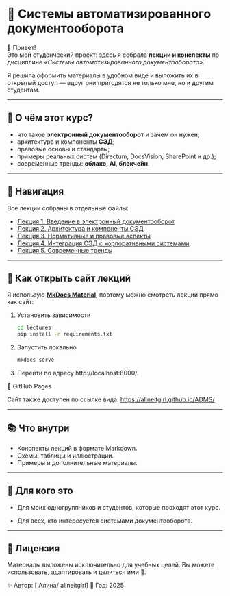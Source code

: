 # 📂 Системы автоматизированного документооборота  

👋 Привет!  
Это мой студенческий проект: здесь я собрала **лекции и конспекты** по дисциплине _«Системы автоматизированного документооборота»_.  

Я решила оформить материалы в удобном виде и выложить их в открытый доступ — вдруг они пригодятся не только мне, но и другим студентам.  

---

## 📖 О чём этот курс?
- что такое **электронный документооборот** и зачем он нужен;  
- архитектура и компоненты **СЭД**;  
- правовые основы и стандарты;  
- примеры реальных систем (Directum, DocsVision, SharePoint и др.);  
- современные тренды: **облако, AI, блокчейн**.  

---

## 📌 Навигация
Все лекции собраны в отдельные файлы:  

- [Лекция 1. Введение в электронный документооборот](docs/lecture01.md)  
- [Лекция 2. Архитектура и компоненты СЭД](docs/lecture02.md)  
- [Лекция 3. Нормативные и правовые аспекты](docs/lecture03.md)  
- [Лекция 4. Интеграция СЭД с корпоративными системами](docs/lecture04.md)  
- [Лекция 5. Современные тренды](docs/lecture05.md)  

---

## 🚀 Как открыть сайт лекций
Я использую [**MkDocs Material**](https://squidfunk.github.io/mkdocs-material/), поэтому можно смотреть лекции прямо как сайт:  

1. Установить зависимости  
   ```bash
   cd lectures
   pip install -r requirements.txt
   ```
2. Запустить локально
    ```bash
    mkdocs serve
    ```
3. Перейти по адресу http://localhost:8000/.

🔹 GitHub Pages

Сайт также доступен по ссылке вида: 
https://alineitgirl.github.io/ADMS/

---

## 📚 Что внутри

- Конспекты лекций в формате Markdown.
- Схемы, таблицы и иллюстрации.
- Примеры и дополнительные материалы.

---

## 🙌 Для кого это

- Для моих одногруппников и студентов, которые проходят этот курс.

- Для всех, кто интересуется системами документооборота.

---

## 📝 Лицензия

Материалы выложены исключительно для учебных целей.
Вы можете использовать, адаптировать и делиться ими 🙂.

✨ Автор: [ Алина/ alineitgirl]
📅 Год: 2025